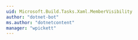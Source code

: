 ```yaml
---
uid: Microsoft.Build.Tasks.Xaml.MemberVisibility
author: "dotnet-bot"
ms.author: "dotnetcontent"
manager: "wpickett"
---
```

